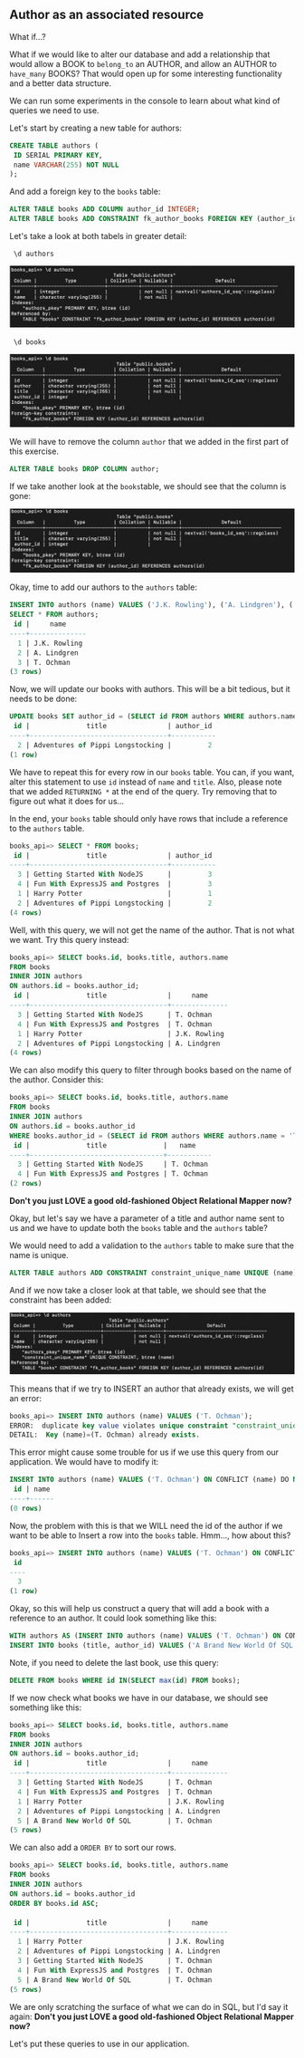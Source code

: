 ## Author as an associated resource

What if...?

What if we would like to alter our database and add a relationship that would allow a BOOK to `belong_to` an AUTHOR, and allow an AUTHOR to `have_many` BOOKS? That would open up for some interesting functionality and a better data structure. 

We can run some experiments in the console to learn about what kind of queries we need to use.

Let's start by creating a new table for authors: 

```sql
CREATE TABLE authors ( 
 ID SERIAL PRIMARY KEY,
 name VARCHAR(255) NOT NULL
);
```

And add a foreign key to the `books` table: 
```sql
ALTER TABLE books ADD COLUMN author_id INTEGER;
ALTER TABLE books ADD CONSTRAINT fk_author_books FOREIGN KEY (author_id) REFERENCES authors (id);
```

Let's take a look at both tabels in greater detail:
```
 \d authors
```

![](images/08_2_table_description_1.png)

```
 \d books
```

![](images/08_2_table_description_2.png)

We will have to remove the column `author` that we added in the first part of this exercise.

```sql
ALTER TABLE books DROP COLUMN author;
```

If we take another look at the `books`table, we should see that the column is gone:

![](images/08_2_table_description_3.png)

Okay, time to add our authors to the `authors` table:

```sql
INSERT INTO authors (name) VALUES ('J.K. Rowling'), ('A. Lindgren'), ('T. Ochman');
SELECT * FROM authors;
 id |     name     
----+--------------
  1 | J.K. Rowling
  2 | A. Lindgren
  3 | T. Ochman
(3 rows)
```

Now, we will update our books with authors. This will be a bit tedious, but it needs to be done:

```sql
UPDATE books SET author_id = (SELECT id FROM authors WHERE authors.name = 'A. Lindgren') WHERE books.title = 'Adventures of Pippi Longstocking' RETURNING *;
 id |              title               | author_id 
----+----------------------------------+-----------
  2 | Adventures of Pippi Longstocking |         2
(1 row)
```

We have to repeat this for every row in our `books` table. You can, if you want, alter this statement to use `id` instead of `name` and `title`. Also, please note that we added `RETURNING *` at the end of the query. Try removing that to figure out what it does for us...

In the end, your `books` table should only have rows that include a reference to the `authors` table. 

```sql
books_api=> SELECT * FROM books;
 id |              title               | author_id 
----+----------------------------------+-----------
  3 | Getting Started With NodeJS      |         3
  4 | Fun With ExpressJS and Postgres  |         3
  1 | Harry Potter                     |         1
  2 | Adventures of Pippi Longstocking |         2
(4 rows)
```

Well, with this query, we will not get the name of the author. That is not what we want. Try this query instead: 

```sql
books_api=> SELECT books.id, books.title, authors.name 
FROM books 
INNER JOIN authors 
ON authors.id = books.author_id;
 id |              title               |     name     
----+----------------------------------+--------------
  3 | Getting Started With NodeJS      | T. Ochman
  4 | Fun With ExpressJS and Postgres  | T. Ochman
  1 | Harry Potter                     | J.K. Rowling
  2 | Adventures of Pippi Longstocking | A. Lindgren
(4 rows)
```

We can also modify this query to filter through books based on the name of the author. Consider this: 

```sql
books_api=> SELECT books.id, books.title, authors.name 
FROM books 
INNER JOIN authors 
ON authors.id = books.author_id 
WHERE books.author_id = (SELECT id FROM authors WHERE authors.name = 'T. Ochman');
 id |              title              |   name    
----+---------------------------------+-----------
  3 | Getting Started With NodeJS     | T. Ochman
  4 | Fun With ExpressJS and Postgres | T. Ochman
(2 rows)
```

**Don't you just LOVE a good old-fashioned Object Relational Mapper now?**

Okay, but let's say we have a parameter of a title and author name sent to us and we have to update both the `books` table and the `authors` table? 

We would need to add a validation to the `authors` table to make sure that the name is unique. 

```sql
ALTER TABLE authors ADD CONSTRAINT constraint_unique_name UNIQUE (name);
```

And if we now take a closer look at that table, we should see that the constraint has been added:

![](images/08_2_table_description_4.png)

This means that if we try to INSERT an author that already exists, we will get an error:

```sql
books_api=> INSERT INTO authors (name) VALUES ('T. Ochman');
ERROR:  duplicate key value violates unique constraint "constraint_unique_name"
DETAIL:  Key (name)=(T. Ochman) already exists.
```

This error might cause some trouble for us if we use this query from our application. We would have to modify it:

```sql
INSERT INTO authors (name) VALUES ('T. Ochman') ON CONFLICT (name) DO NOTHING RETURNING *;
 id | name 
----+------
(0 rows)
```

Now, the problem with this is that we WILL need the id of the author if we want to be able to Insert a row into the `books` table. Hmm..., how about this?

```sql
books_api=> INSERT INTO authors (name) VALUES ('T. Ochman') ON CONFLICT (name) DO UPDATE SET name = excluded.name RETURNING id;
 id 
----
  3
(1 row)
```

Okay, so this will help us construct a query that will add a book with a reference to an author. It could look something like this: 

```sql
WITH authors AS (INSERT INTO authors (name) VALUES ('T. Ochman') ON CONFLICT (name) DO UPDATE SET name = excluded.name  RETURNING id)
INSERT INTO books (title, author_id) VALUES ('A Brand New World Of SQL', (SELECT authors.id FROM authors));
```

Note, if you need to delete the last book, use this query:

```sql
DELETE FROM books WHERE id IN(SELECT max(id) FROM books);
```

If we now check what books we have in our database, we should see something like this: 

```sql
books_api=> SELECT books.id, books.title, authors.name                                                                                           
FROM books                                                                                                 
INNER JOIN authors 
ON authors.id = books.author_id;
 id |              title               |     name     
----+----------------------------------+--------------
  3 | Getting Started With NodeJS      | T. Ochman
  4 | Fun With ExpressJS and Postgres  | T. Ochman
  1 | Harry Potter                     | J.K. Rowling
  2 | Adventures of Pippi Longstocking | A. Lindgren
  5 | A Brand New World Of SQL         | T. Ochman
(5 rows)
```

We can also add a `ORDER BY` to sort our rows.

```sql
books_api=> SELECT books.id, books.title, authors.name                                                                                           
FROM books                                                                                                 
INNER JOIN authors 
ON authors.id = books.author_id
ORDER BY books.id ASC;

 id |              title               |     name     
----+----------------------------------+--------------
  1 | Harry Potter                     | J.K. Rowling
  2 | Adventures of Pippi Longstocking | A. Lindgren
  3 | Getting Started With NodeJS      | T. Ochman
  4 | Fun With ExpressJS and Postgres  | T. Ochman
  5 | A Brand New World Of SQL         | T. Ochman
(5 rows)
```

We are only scratching the surface of what we can do in SQL, but I'd say it again: **Don't you just LOVE a good old-fashioned Object Relational Mapper now?**

Let's put these queries to use in our application.




